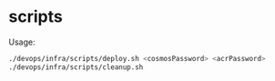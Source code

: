 # scripts

Usage:

```bash
./devops/infra/scripts/deploy.sh <cosmosPassword> <acrPassword>
./devops/infra/scripts/cleanup.sh
```
